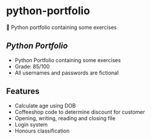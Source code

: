 # python-portfolio
:snake: Python portfolio containing some exercises

## _Python Portfolio_

- Python Portfolio containing some exercises
- Grade: 85/100
- All usernames and passwords are fictional

## Features

- Calculate age using DOB
- Coffeeshop code to determine discount for customer
- Opening, writing, reading and closing file
- Login system
- Honours classification
